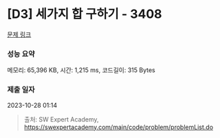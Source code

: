 # [D3] 세가지 합 구하기 - 3408 

[문제 링크](https://swexpertacademy.com/main/code/problem/problemDetail.do?contestProbId=AWEbPukqySUDFAWs) 

### 성능 요약

메모리: 65,396 KB, 시간: 1,215 ms, 코드길이: 315 Bytes

### 제출 일자

2023-10-28 01:14



> 출처: SW Expert Academy, https://swexpertacademy.com/main/code/problem/problemList.do